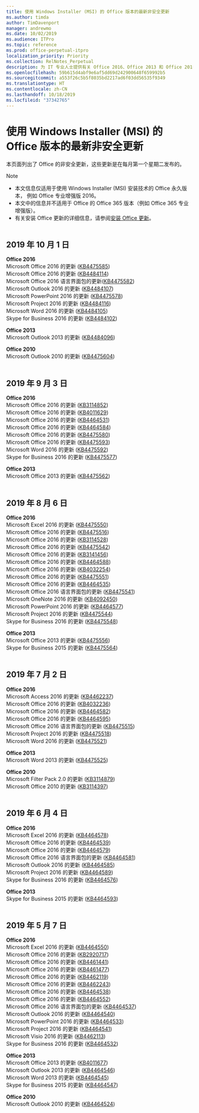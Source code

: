 ```yaml
---
title: 使用 Windows Installer (MSI) 的 Office 版本的最新非安全更新
ms.author: timda
author: TimDavenport
manager: andrewmo
ms.date: 10/02/2019
ms.audience: ITPro
ms.topic: reference
ms.prod: office-perpetual-itpro
localization_priority: Priority
ms.collection: RelNotes_Perpetual
description: 为 IT 专业人士提供有关 Office 2016、Office 2013 和 Office 2010 永久版本的最新非安全更新信息的链接
ms.openlocfilehash: 59b615d4abf9e6af5dd69d242900648f659992b5
ms.sourcegitcommit: a553f26c5b5f8035bd2217ad6f03dd56535f9349
ms.translationtype: HT
ms.contentlocale: zh-CN
ms.lasthandoff: 10/18/2019
ms.locfileid: "37342765"
---
```

# <a name="latest-non-security-updates-for-versions-of-office-that-use-windows-installer-msi"></a>使用 Windows Installer (MSI) 的 Office 版本的最新非安全更新

本页面列出了 Office 的非安全更新，这些更新是在每月第一个星期二发布的。

> [!NOTE]
> - 本文信息仅适用于使用 Windows Installer (MSI) 安装技术的 Office 永久版本， 例如 Office 专业增强版 2016。
> - 本文中的信息并不适用于 Office 的 Office 365 版本（例如 Office 365 专业增强版）。
> - 有关安装 Office 更新的详细信息，请参阅[安装 Office 更新](https://support.office.com/article/2ab296f3-7f03-43a2-8e50-46de917611c5)。
<br/><br/>

## <a name="october-1-2019"></a>2019 年 10 月 1 日

**Office 2016**<br/>
Microsoft Office 2016 的更新 ([KB4475585](https://support.microsoft.com/help/4475585)) <br/> Microsoft Office 2016 的更新 ([KB4484114](https://support.microsoft.com/help/4484114)) <br/>
Microsoft Office 2016 语言界面包的更新([KB4475582](https://support.microsoft.com/help/4475582))<br/>
Microsoft Outlook 2016 的更新 ([KB4484107](https://support.microsoft.com/help/4484107)) <br/>
Microsoft PowerPoint 2016 的更新 ([KB4475578](https://support.microsoft.com/help/4475578)) <br/>
Microsoft Project 2016 的更新 ([KB4484116](https://support.microsoft.com/help/4484116)) <br/>
Microsoft Word 2016 的更新 ([KB4484105](https://support.microsoft.com/help/4484105)) <br/>
Skype for Business 2016 的更新 ([KB4484102](https://support.microsoft.com/help/4484102)) <br/>

**Office 2013**<br/>
Microsoft Outlook 2013 的更新 ([KB4484096](https://support.microsoft.com/help/4484096))<br/>

**Office 2010**<br/>
Microsoft Outlook 2010 的更新 ([KB4475604](https://support.microsoft.com/help/4475604))<br/><br/>

## <a name="september-3-2019"></a>2019 年 9 月 3 日

**Office 2016**<br/>
Microsoft Office 2016 的更新 ([KB3114852](https://support.microsoft.com/help/3114852))<br/>
Microsoft Office 2016 的更新 ([KB4011629](https://support.microsoft.com/help/4011629))<br/>
Microsoft Office 2016 的更新 ([KB4464531](https://support.microsoft.com/help/4464531))<br/>
Microsoft Office 2016 的更新 ([KB4464584](https://support.microsoft.com/help/4464584))<br/>
Microsoft Office 2016 的更新 ([KB4475580](https://support.microsoft.com/help/4475580))<br/>
Microsoft Office 2016 的更新 ([KB4475593](https://support.microsoft.com/help/4475593))<br/>
Microsoft Word 2016 的更新 ([KB4475592](https://support.microsoft.com/help/4475592))<br/>
Skype for Business 2016 的更新 ([KB4475577](https://support.microsoft.com/help/4475577))<br/>

**Office 2013**<br/>
Microsoft Office 2013 的更新 ([KB4475562](https://support.microsoft.com/help/4475562))<br/><br/>



## <a name="august-6-2019"></a>2019 年 8 月 6 日

**Office 2016**<br/>
Microsoft Excel 2016 的更新 ([KB4475550](https://support.microsoft.com/help/4475550))<br/>
Microsoft Office 2016 的更新 ([KB4475516](https://support.microsoft.com/help/4475516))<br/>
Microsoft Office 2016 的更新 ([KB3114528](https://support.microsoft.com/help/3114528))<br/>
Microsoft Office 2016 的更新 ([KB4475542](https://support.microsoft.com/help/4475542))<br/>
Microsoft Office 2016 的更新 ([KB3141456](https://support.microsoft.com/help/3141456))<br/>
Microsoft Office 2016 的更新 ([KB4464588](https://support.microsoft.com/help/4464588))<br/>
Microsoft Office 2016 的更新 ([KB4032254](https://support.microsoft.com/help/4032254))<br/>
Microsoft Office 2016 的更新 ([KB4475551](https://support.microsoft.com/help/4475551))<br/>
Microsoft Office 2016 的更新 ([KB4464535](https://support.microsoft.com/help/4464535))<br/>
Microsoft Office 2016 语言界面包的更新 ([KB4475541](https://support.microsoft.com/help/4475541))<br/>
Microsoft OneNote 2016 的更新 ([KB4092450](https://support.microsoft.com/help/4092450))<br/>
Microsoft PowerPoint 2016 的更新 ([KB4464577](https://support.microsoft.com/help/4464577))<br/>
Microsoft Project 2016 的更新 ([KB4475544](https://support.microsoft.com/help/4475544))<br/>
Skype for Business 2016 的更新 ([KB4475548](https://support.microsoft.com/help/4475548))<br/>

**Office 2013**<br/>
Microsoft Office 2013 的更新 ([KB4475556](https://support.microsoft.com/help/4475556))<br/>
Skype for Business 2015 的更新 ([KB4475564](https://support.microsoft.com/help/4475564))<br/><br/>



## <a name="july-2-2019"></a>2019 年 7 月 2 日

**Office 2016**<br/>
Microsoft Access 2016 的更新 ([KB4462237](https://support.microsoft.com/help/4462237))<br/>
Microsoft Office 2016 的更新 ([KB4032236](https://support.microsoft.com/help/4032236))<br/>
Microsoft Office 2016 的更新 ([KB4464582](https://support.microsoft.com/help/4464582))<br/>
Microsoft Office 2016 的更新 ([KB4464595](https://support.microsoft.com/help/4464595))<br/>
Microsoft Office 2016 语言界面包的更新 ([KB4475515](https://support.microsoft.com/help/4475515))<br/>
Microsoft Project 2016 的更新 ([KB4475518](https://support.microsoft.com/help/4475518))<br/>
Microsoft Word 2016 的更新 ([KB4475521](https://support.microsoft.com/help/4475521))<br/>


**Office 2013**<br/>
Microsoft Word 2013 的更新 ([KB4475525](https://support.microsoft.com/help/4475525))<br/>


**Office 2010**<br/>
Microsoft Filter Pack 2.0 的更新 ([KB3114879](https://support.microsoft.com/help/3114879))<br/>Microsoft Office 2010 的更新 ([KB3114397](https://support.microsoft.com/help/3114397))<br/><br/>

## <a name="june-4-2019"></a>2019 年 6 月 4 日

**Office 2016**<br/>
Microsoft Excel 2016 的更新 ([KB4464578](https://support.microsoft.com/help/4464578))<br/>
Microsoft Office 2016 的更新 ([KB4464539](https://support.microsoft.com/help/4464539))<br/>
Microsoft Office 2016 的更新 ([KB4464579](https://support.microsoft.com/help/4464579))<br/>
Microsoft Office 2016 语言界面包的更新 ([KB4464581](https://support.microsoft.com/help/4464581))<br/>
Microsoft Outlook 2016 的更新 ([KB4464585](https://support.microsoft.com/help/4464585))<br/>
Microsoft Project 2016 的更新 ([KB4464589](https://support.microsoft.com/help/4464589))<br/>
Skype for Business 2016 的更新 ([KB4464576](https://support.microsoft.com/help/4464576))<br/>

**Office 2013**<br/>
Skype for Business 2015 的更新 ([KB4464593](https://support.microsoft.com/help/4464593))<br/>
<br/>
## <a name="may-7-2019"></a>2019 年 5 月 7 日

**Office 2016**<br/>
Microsoft Excel 2016 的更新 ([KB4464550](https://support.microsoft.com/help/4464550))<br/>
Microsoft Office 2016 的更新 ([KB2920717](https://support.microsoft.com/help/2920717))<br/>
Microsoft Office 2016 的更新 ([KB4461441](https://support.microsoft.com/help/4461441))<br/>
Microsoft Office 2016 的更新 ([KB4461477](https://support.microsoft.com/help/4461477))<br/>
Microsoft Office 2016 的更新 ([KB4462119](https://support.microsoft.com/help/4462119))<br/>
Microsoft Office 2016 的更新 ([KB4462243](https://support.microsoft.com/help/4462243))<br/>
Microsoft Office 2016 的更新 ([KB4464538](https://support.microsoft.com/help/4464538))<br/>
Microsoft Office 2016 的更新 ([KB4464552](https://support.microsoft.com/help/4464552))<br/>
Microsoft Office 2016 语言界面包的更新 ([KB4464537](https://support.microsoft.com/help/4464537))<br/>
Microsoft Outlook 2016 的更新 ([KB4464540](https://support.microsoft.com/help/4464540))<br/>
Microsoft PowerPoint 2016 的更新 ([KB4464533](https://support.microsoft.com/help/4464533))<br/>
Microsoft Project 2016 的更新 ([KB4464541](https://support.microsoft.com/help/4464541))<br/>
Microsoft Visio 2016 的更新 ([KB4462113](https://support.microsoft.com/help/4462113))<br/>
Skype for Business 2016 的更新 ([KB4464532](https://support.microsoft.com/help/4464532))<br/>

**Office 2013**<br/>
Microsoft Office 2013 的更新 ([KB4011677](https://support.microsoft.com/help/4011677))<br/>
Microsoft Outlook 2013 的更新 ([KB4464546](https://support.microsoft.com/help/4464546))<br/>
Microsoft Word 2013 的更新 ([KB4464545](https://support.microsoft.com/help/4464545))<br/>
Skype for Business 2015 的更新 ([KB4464547](https://support.microsoft.com/help/4464547))<br/>

**Office 2010**<br/>
Microsoft Outlook 2010 的更新 ([KB4464524](https://support.microsoft.com/help/4464524))